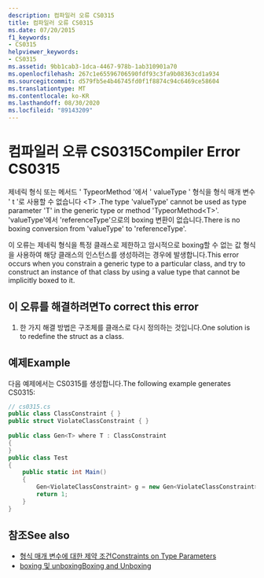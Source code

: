 ```yaml
---
description: 컴파일러 오류 CS0315
title: 컴파일러 오류 CS0315
ms.date: 07/20/2015
f1_keywords:
- CS0315
helpviewer_keywords:
- CS0315
ms.assetid: 9bb1cab3-1dca-4467-978b-1ab310901a70
ms.openlocfilehash: 267c1e65596706590fdf93c3fa9b08363cd1a934
ms.sourcegitcommit: d579fb5e4b46745fd0f1f8874c94c6469ce58604
ms.translationtype: MT
ms.contentlocale: ko-KR
ms.lasthandoff: 08/30/2020
ms.locfileid: "89143209"
---
```

# <a name="compiler-error-cs0315"></a><span data-ttu-id="d949b-103">컴파일러 오류 CS0315</span><span class="sxs-lookup"><span data-stu-id="d949b-103">Compiler Error CS0315</span></span>
<span data-ttu-id="d949b-104">제네릭 형식 또는 메서드 ' TypeorMethod '에서 ' valueType ' 형식을 형식 매개 변수 ' t '로 사용할 수 없습니다 \<T> .</span><span class="sxs-lookup"><span data-stu-id="d949b-104">The type 'valueType' cannot be used as type parameter 'T' in the generic type or method 'TypeorMethod\<T>'.</span></span> <span data-ttu-id="d949b-105">'valueType'에서 'referenceType'으로의 boxing 변환이 없습니다.</span><span class="sxs-lookup"><span data-stu-id="d949b-105">There is no boxing conversion from 'valueType' to 'referenceType'.</span></span>  
  
 <span data-ttu-id="d949b-106">이 오류는 제네릭 형식을 특정 클래스로 제한하고 암시적으로 boxing할 수 없는 값 형식을 사용하여 해당 클래스의 인스턴스를 생성하려는 경우에 발생합니다.</span><span class="sxs-lookup"><span data-stu-id="d949b-106">This error occurs when you constrain a generic type to a particular class, and try to construct an instance of that class by using a value type that cannot be implicitly boxed to it.</span></span>  
  
## <a name="to-correct-this-error"></a><span data-ttu-id="d949b-107">이 오류를 해결하려면</span><span class="sxs-lookup"><span data-stu-id="d949b-107">To correct this error</span></span>  
  
1. <span data-ttu-id="d949b-108">한 가지 해결 방법은 구조체를 클래스로 다시 정의하는 것입니다.</span><span class="sxs-lookup"><span data-stu-id="d949b-108">One solution is to redefine the struct as a class.</span></span>  
  
## <a name="example"></a><span data-ttu-id="d949b-109">예제</span><span class="sxs-lookup"><span data-stu-id="d949b-109">Example</span></span>  
 <span data-ttu-id="d949b-110">다음 예제에서는 CS0315를 생성합니다.</span><span class="sxs-lookup"><span data-stu-id="d949b-110">The following example generates CS0315:</span></span>  
  
```csharp  
// cs0315.cs  
public class ClassConstraint { }  
public struct ViolateClassConstraint { }  
  
public class Gen<T> where T : ClassConstraint  
{
}  
public class Test  
{  
    public static int Main()  
    {  
        Gen<ViolateClassConstraint> g = new Gen<ViolateClassConstraint>(); //CS0315  
        return 1;  
    }  
}  
```  
  
## <a name="see-also"></a><span data-ttu-id="d949b-111">참조</span><span class="sxs-lookup"><span data-stu-id="d949b-111">See also</span></span>

- [<span data-ttu-id="d949b-112">형식 매개 변수에 대한 제약 조건</span><span class="sxs-lookup"><span data-stu-id="d949b-112">Constraints on Type Parameters</span></span>](../programming-guide/generics/constraints-on-type-parameters.md)
- [<span data-ttu-id="d949b-113">boxing 및 unboxing</span><span class="sxs-lookup"><span data-stu-id="d949b-113">Boxing and Unboxing</span></span>](../programming-guide/types/boxing-and-unboxing.md)
